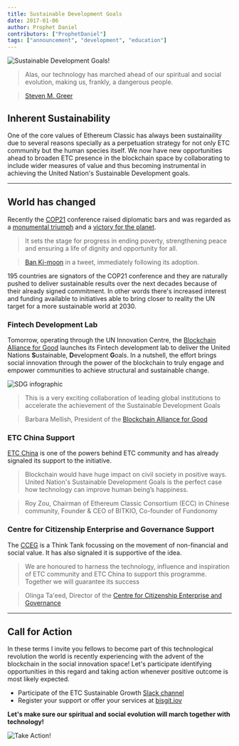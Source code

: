 ```yaml
---
title: Sustainable Development Goals
date: 2017-01-06
author: Prophet Daniel
contributors: ["ProphetDaniel"]
tags: ["announcement", "development", "education"]
---
```


![Sustainable Development Goals!](./KZNeqAF.jpg)

> Alas, our technology has marched ahead of our spiritual and social evolution, making us, frankly, a dangerous people. 

> [Steven M. Greer](http://www.goodreads.com/author/show/23515.Steven_M_Greer) 

## Inherent Sustainability

One of the core values of Ethereum Classic has always been sustainaility due to several reasons specially as a perpetuation strategy for not only ETC community but the human species itself.
We now have new opportunities ahead to broaden ETC presence in the blockchain space by collaborating to include wider measures of value and thus becoming instrumental in achieving the United Nation's Sustainable Development goals.
___

## World has changed

Recently the [COP21](http://www.un.org/sustainabledevelopment/cop21/) conference raised diplomatic bars and was regarded as a [monumental triumph](http://www.un.org/sustainabledevelopment/blog/2015/12/un-chief-hails-new-climate-change-agreement-as-monumental-triumph/#prettyPhoto) and a [victory for the planet](http://www.gouvernement.fr/en/universal-cop21-agreement-a-victory-for-the-planet).

> It sets the stage for progress in ending poverty, strengthening peace and ensuring a life of dignity and opportunity for all.

> [Ban Ki-moon](http://www.un.org/sg/) in a tweet, immediately following its adoption.


195 countries are signators of the COP21 conference and they are naturally pushed to deliver sustainable results over the next decades because of their already signed commitment.
In other words there's increased interest and funding available to initiatives able to bring closer to reality the UN target for a more sustainable world at 2030.

### Fintech Development Lab
Tomorrow, operating through the UN Innovation Centre, the [Blockchain Alliance for Good](http://www.bisgit.org/) launches its Fintech development lab to deliver the United Nations **S**ustainable, **D**evelopment **G**oals.
In a nutshell, the effort brings social innovation through the power of the blockchain to truly engage and empower communities to achieve structural and sustainable change.

![SDG infographic](./1t2YXqyCJwrWiA4vN59raog.jpeg)


> This is a very exciting collaboration of leading global institutions to accelerate the achievement of the Sustainable Development Goals

> Barbara Mellish, President of the [Blockchain Alliance for Good](http://www.bisgit.org/)

### ETC China Support

[ETC China](http://www.etc.tm/) is one of the powers behind ETC community and has already signaled its support to the initiative. 

> Blockchain would have huge impact on civil society in positive ways.
> United Nation's Sustainable Development Goals is the perfect case how technology can improve human being’s happiness.

> Roy Zou, Chairman of Ethereum Classic Consortium (ECC) in Chinese community, Founder & CEO of BITKIO, Co-founder of Fundonomy

### Centre for Citizenship Enterprise and Governance Support

The [CCEG](http://www.cceg.org.uk/) is a Think Tank focussing on the movement of non-financial and social value. It has also signaled it is supportive of the idea.

> We are honoured to harness the technology, influence and inspiration of ETC community and ETC China to support this programme. Together we will guarantee its success

> Olinga Ta'eed, Director of the [Centre for Citizenship Enterprise and Governance](http://www.cceg.org.uk/)

___

## Call for Action
In these terms I invite you fellows to become part of this technological revolution the world is recently experiencing with the advent of the blockchain in the social innovation space!
Let's participate identifying opportunities in this regard and taking action whenever positive outcome is most likely expected.

- Participate of the ETC Sustainable Growth [Slack channel](https://ethereumclassic.slack.com/messages/sustainable-growth/) 
- Register your support or offer your services at [bisgit.iov](http://www.bisgit.org/)


**Let's make sure our spiritual and social evolution will march together with technology!**

![Take Action!](./mO3JqJZ.jpg)
